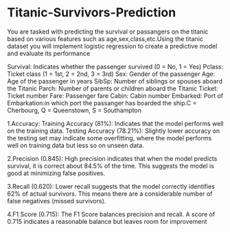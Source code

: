 # Titanic-Survivors-Prediction

You are tasked with predicting the survival or passangers on the titanic based on various features such as age,sex,class,etc.Using the titanic dataset you will implement logistic regression to create a predictive model and evaluate its performance

Survival: Indicates whether the passenger survived (0 = No, 1 = Yes)
Pclass: Ticket class (1 = 1st, 2 = 2nd, 3 = 3rd)
Sex: Gender of the passenger
Age: Age of the passenger in years
SibSp: Number of siblings or spouses aboard the Titanic
Parch: Number of parents or children aboard the Titanic
Ticket: Ticket number
Fare: Passenger fare
Cabin: Cabin number
Embarked: Port of Embarkation:in which port the passanger has boarded the ship.C = Cherbourg, Q = Queenstown, S = Southampton

1.Accuracy:
Training Accuracy (81%): Indicates that the model performs well on the training data.
Testing Accuracy (78.21%): Slightly lower accuracy on the testing set may indicate some overfitting, where the model performs well on training data but less so on unseen data.

2.Precision (0.845): High precision indicates that when the model predicts survival, it is correct about 84.5% of the time. This suggests the model is good at minimizing false positives.

3.Recall (0.620): Lower recall suggests that the model correctly identifies 62% of actual survivors. This means there are a considerable number of false negatives (missed survivors).

4.F1 Score (0.715): The F1 Score balances precision and recall. A score of 0.715 indicates a reasonable balance but leaves room for improvement
